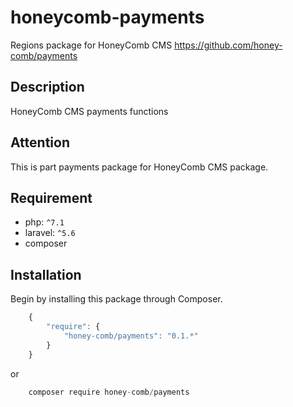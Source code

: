 # honeycomb-payments  
Regions package for HoneyComb CMS
https://github.com/honey-comb/payments

## Description

HoneyComb CMS payments functions

## Attention

This is part payments package for HoneyComb CMS package.

## Requirement

 - php: `^7.1`
 - laravel: `^5.6`
 - composer
 
 ## Installation

Begin by installing this package through Composer.


```js
	{
	    "require": {
	        "honey-comb/payments": "0.1.*"
	    }
	}
```
or
```js
    composer require honey-comb/payments
```